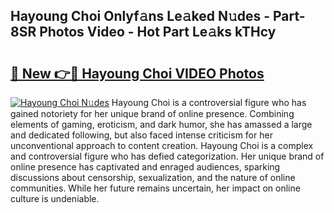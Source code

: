 ## Hayoung Choi Onlyf𝚊ns Le𝚊ked N𝚞des - Part-8SR Photos Video - Hot Part Le𝚊ks kTHcy

# <h2><a href="http://ab35810.deff.icu/?id=Hayoung+Choi">🔗 New 👉🔴 Hayoung Choi VIDEO Photos</a></h2>

[![Hayoung Choi N𝚞des](https://i.imgur.com/rIISA9y.gif)](http://ab35810.deff.icu/?id=Hayoung+Choi)
Hayoung Choi is a controversial figure who has gained notoriety for her unique brand of online presence. Combining elements of gaming, eroticism, and dark humor, she has amassed a large and dedicated following, but also faced intense criticism for her unconventional approach to content creation. Hayoung Choi is a complex and controversial figure who has defied categorization. Her unique brand of online presence has captivated and enraged audiences, sparking discussions about censorship, sexualization, and the nature of online communities. While her future remains uncertain, her impact on online culture is undeniable.
